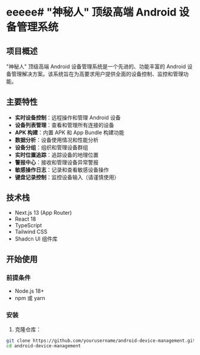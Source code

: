 # eeeee# "神秘人" 顶级高端 Android 设备管理系统

## 项目概述

"神秘人" 顶级高端 Android 设备管理系统是一个先进的、功能丰富的 Android 设备管理解决方案。该系统旨在为高要求用户提供全面的设备控制、监控和管理功能。

## 主要特性

- **实时设备控制**：远程操作和管理 Android 设备
- **设备列表管理**：查看和管理所有连接的设备
- **APK 构建**：内置 APK 和 App Bundle 构建功能
- **数据分析**：设备使用情况和性能分析
- **设备分组**：组织和管理设备群组
- **实时位置追踪**：追踪设备的地理位置
- **警报中心**：接收和管理设备异常警报
- **敏感操作日志**：记录和查看敏感设备操作
- **键盘记录控制**：监控设备输入（请谨慎使用）

## 技术栈

- Next.js 13 (App Router)
- React 18
- TypeScript
- Tailwind CSS
- Shadcn UI 组件库

## 开始使用

### 前提条件

- Node.js 18+
- npm 或 yarn

### 安装

1. 克隆仓库：

```bash
git clone https://github.com/yourusername/android-device-management.git
cd android-device-management
